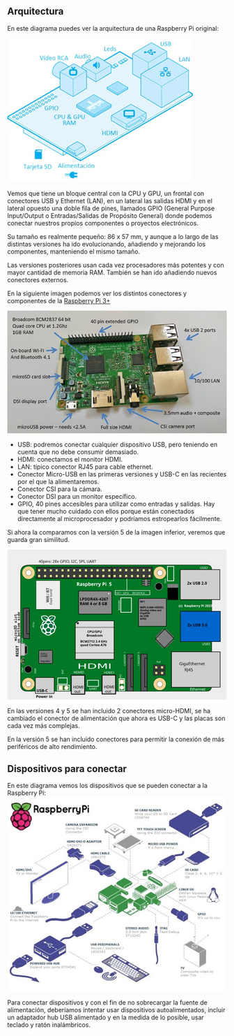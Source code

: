## Arquitectura

En este diagrama puedes ver la arquitectura de una Raspberry Pi original:

![Arquitectura de la Raspberry Pi](./images/bloques_reducida_75.jpg)

Vemos que tiene un bloque central con la CPU y GPU, un frontal con conectores USB y Ethernet (LAN), en un lateral las salidas HDMI y en el lateral opuesto una doble fila de pines, llamados GPIO (General Purpose Input/Output o Entradas/Salidas de Propósito General) donde podemos conectar nuestros propios componentes o proyectos electrónicos.

Su tamaño es realmente pequeño: 86 x 57 mm, y aunque a lo largo de las distintas versiones ha ido evolucionando, añadiendo y mejorando los componentes, manteniendo el mismo tamaño. 

Las versiones posteriores usan cada vez procesadores más potentes y con mayor cantidad de memoria RAM. También se han ido añadiendo nuevos conectores externos. 

En la siguiente imagen podemos ver los distintos conectores y componentes de  la [Raspberry Pi 3+](https://www.raspberrypi.com/products/raspberry-pi-3-model-b-plus/) 

![Componentes de la Raspberry Pi 3+](./images/Raspberry-Pi-3_reducida_75.jpg)


* USB: podremos conectar cualquier dispositivo USB, pero teniendo en cuenta que no debe consumir demasiado.
* HDMI: conectamos el monitor HDMI.
* LAN: típico conector RJ45 para cable ethernet.
* Conector Micro-USB en las primeras versiones y USB-C en las recientes por el que la alimentaremos.
* Conector CSI para la cámara.
* Conector DSI para un monitor específico.
* GPIO, 40 pines accesibles para utilizar como entradas y salidas. Hay que tener mucho cuidado con ellos porque están conectados directamente al microprocesador y podríamos estropearlos fácilmente.

Si ahora la comparamos con la versión 5 de la imagen inferior, veremos que guarda gran similitud.

![Componentes de un Raspberry Pi 5](./images/RaspberryPi_5B_28-08-2024_reducida_75.jpg)


En las versiones 4 y 5 se han incluido 2 conectores micro-HDMI, se ha cambiado el conector de alimentación que ahora es USB-C y las placas son cada vez más complejas.

En la versión 5 se han incluido conectores para permitir la conexión de más periféricos de alto rendimiento.


## Dispositivos para conectar

En este diagrama vemos los dispositivos que se pueden conectar a la Raspberry Pi:
![Componentes de un Raspberry Pi 5](./images/raspberrypi-connections_reducida_75.jpg)

Para conectar dispositivos y con el fin de no sobrecargar la fuente de alimentación, deberíamos intentar usar dispositivos autoalimentados, incluir un adaptador hub USB alimentado y en la medida de lo posible, usar teclado y ratón inalámbricos.

